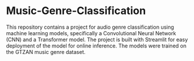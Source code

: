 # Music-Genre-Classification
This repository contains a project for audio genre classification using machine learning models, specifically a Convolutional Neural Network (CNN) and a Transformer model. The project is built with Streamlit for easy deployment of the model for online inference. The models were trained on the GTZAN music genre dataset. 
